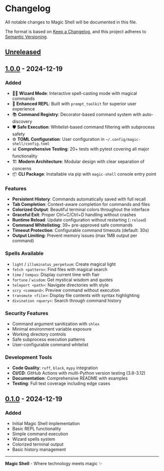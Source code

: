 # Changelog

All notable changes to Magic Shell will be documented in this file.

The format is based on [Keep a Changelog](https://keepachangelog.com/en/1.0.0/),
and this project adheres to [Semantic Versioning](https://semver.org/spec/v2.0.0.html).

## [Unreleased]

## [1.0.0] - 2024-12-19

### Added
- 🧙‍♂️ **Wizard Mode**: Interactive spell-casting mode with magical commands
- 🎨 **Enhanced REPL**: Built with `prompt_toolkit` for superior user experience
- 📚 **Command Registry**: Decorator-based command system with auto-discovery
- 🛡️ **Safe Execution**: Whitelist-based command filtering with subprocess safety
- ⚙️ **TOML Configuration**: User configuration in `~/.config/magic-shell/config.toml`
- 📊 **Comprehensive Testing**: 20+ tests with pytest covering all major functionality
- 🏗️ **Modern Architecture**: Modular design with clear separation of concerns
- 📦 **CLI Package**: Installable via pip with `magic-shell` console entry point

### Features
- **Persistent History**: Commands automatically saved with full recall
- **Tab Completion**: Context-aware completion for commands and files
- **Colorized Output**: Beautiful terminal colors throughout the interface  
- **Graceful Exit**: Proper Ctrl+C/Ctrl+D handling without crashes
- **Runtime Reload**: Update configuration without restarting (`:reload`)
- **Command Whitelisting**: 39+ pre-approved safe commands
- **Timeout Protection**: Configurable command timeouts (default: 30s)
- **Output Limiting**: Prevent memory issues (max 1MB output per command)

### Spells Available
- `light` / `illuminatus_perpetuum`: Create magical light
- `fetch <pattern>`: Find files with magical search
- `time` / `tempus`: Display current time with flair
- `fortune` / `wisdom`: Get mystical wisdom and quotes
- `teleport <path>`: Navigate directories with style
- `scry <command>`: Preview command without execution
- `transmute <file>`: Display file contents with syntax highlighting
- `divination <query>`: Search through command history

### Security Features
- Command argument sanitization with `shlex`
- Minimal environment variable exposure
- Working directory controls
- Safe subprocess execution patterns
- User-configurable command whitelist

### Development Tools
- **Code Quality**: `ruff`, `black`, `mypy` integration
- **CI/CD**: GitHub Actions with multi-Python version testing (3.8-3.12)
- **Documentation**: Comprehensive README with examples
- **Testing**: Full test coverage including edge cases

## [0.1.0] - 2024-12-19

### Added
- Initial Magic Shell implementation
- Basic REPL functionality
- Simple command execution
- Wizard spells system
- Colorized terminal output
- Basic history management

---

**Magic Shell** - Where technology meets magic ✨

[Unreleased]: https://github.com/robinoscarsson/magic_shell/compare/v1.0.0...HEAD
[1.0.0]: https://github.com/robinoscarsson/magic_shell/releases/tag/v1.0.0
[0.1.0]: https://github.com/robinoscarsson/magic_shell/releases/tag/v0.1.0